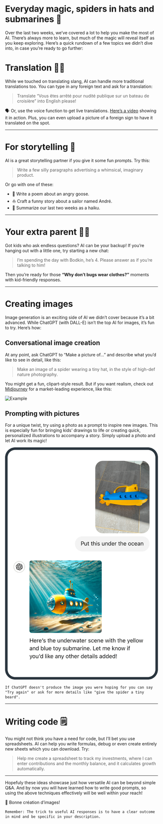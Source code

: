# Everyday magic, spiders in hats and submarines 🎩
Over the last two weeks, we’ve covered a lot to help you make the most of AI. There’s always more to learn, but much of the magic will reveal itself as you keep exploring. Here’s a quick rundown of a few topics we didn’t dive into, in case you’re ready to go further:

# Translation 🤟🏼
While we touched on translating slang, AI can handle more traditional translations too. You can type in any foreign text and ask for a translation:

> Translate “Vous êtes arrêté pour nudité publique sur un bateau de croisière” into English please!

🗣 Or, use the voice function to get live translations. [Here’s a video](https://www.youtube.com/watch?v=c2DFg53Zhvw) showing it in action. Plus, you can even upload a picture of a foreign sign to have it translated on the spot.

***

# For storytelling 🌈
AI is a great storytelling partner if you give it some fun prompts. Try this:

> Write a few silly paragraphs advertising a whimsical, imaginary product.

Or go with one of these:

- 🦆 Write a poem about an angry goose.
- ⛵ Craft a funny story about a sailor named André.
- 🌸 Summarize our last two weeks as a haiku. 

***

# Your extra parent 🧒🏼
Got kids who ask endless questions? AI can be your backup! If you’re hanging out with a little one, try starting a new chat:

> I’m spending the day with Bodkin, he’s 4. Please answer as if you’re talking to him!

Then you’re ready for those **“Why don’t bugs wear clothes?”** moments with kid-friendly responses.

***

# Creating images
Image generation is an exciting side of AI we didn’t cover because it’s a bit advanced. While ChatGPT (with DALL-E) isn’t the top AI for images, it’s fun to try. Here’s how:

## Conversational image creation
At any point, ask ChatGPT to “Make a picture of…” and describe what you’d like to see in detail, like this:

> Make an image of a spider wearing a tiny hat, in the style of high-def nature photography.

You might get a fun, clipart-style result. But if you want realism, check out [Midjourney](https://www.midjourney.com/) for a market-leading experience, like this:

![Example](https://cdn.midjourney.com/f1bd2cc7-ad8e-4152-8b05-6597d704c679/0_3.png)

## Prompting with pictures
For a unique twist, try using a photo as a prompt to inspire new images. This is especially fun for bringing kids’ drawings to life or creating quick, personalized illustrations to accompany a story. Simply upload a photo and let AI work its magic!

![Prompting with a photo](./assets/images/submarine.png)

```
If ChatGPT doesn't produce the image you were hoping for you can say "Try again" or ask for more details like "give the spider a tiny beard".
```

***

# Writing code 🗒
You might not think you have a need for code, but I’ll bet you use spreadsheets. AI can help you write formulas, debug or even create entirely new sheets which you can download. Try:

> Help me create a spreadsheet to track my investments, where I can enter contributions and the monthly balance, and it calculates growth automatically.

***

Hopefuly these ideas showcase just how versatile AI can be beyond simple Q&A. And by now you will have learned how to write good prompts, so using the above techniques effectively will be well within your reach!

🎨 Bonne création d’images!

```
Remember: The trick to useful AI responses is to have a clear outcome in mind and be specific in your description.
```
